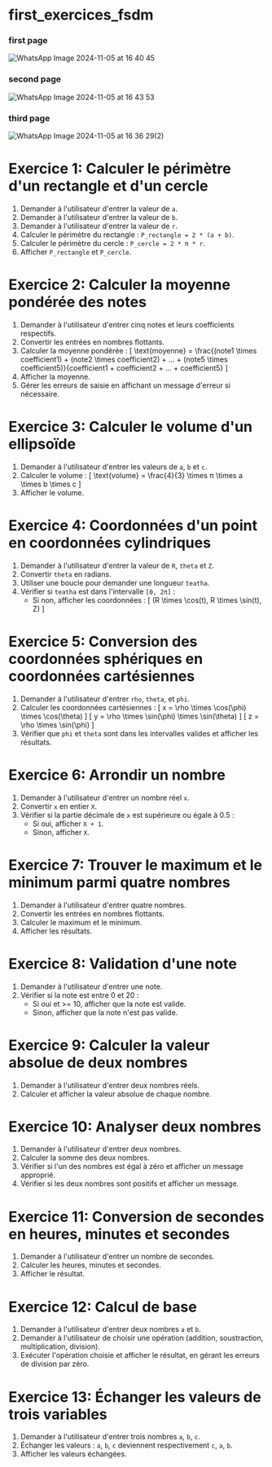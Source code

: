 # first_exercices_fsdm
### first page
![WhatsApp Image 2024-11-05 at 16 40 45](https://github.com/user-attachments/assets/f25ab364-06d5-47a1-b9e2-f4a17313c6d2)
### second page
![WhatsApp Image 2024-11-05 at 16 43 53](https://github.com/user-attachments/assets/57b7cdcf-cec7-4c7d-94ef-07d405120652)
### third page
![WhatsApp Image 2024-11-05 at 16 36 29(2)](https://github.com/user-attachments/assets/1b66ff8e-8ee2-467b-be53-c92453ccbe3a)
# Exercice 1: Calculer le périmètre d'un rectangle et d'un cercle
1. Demander à l'utilisateur d'entrer la valeur de `a`.
2. Demander à l'utilisateur d'entrer la valeur de `b`.
3. Demander à l'utilisateur d'entrer la valeur de `r`.
4. Calculer le périmètre du rectangle : `P_rectangle = 2 * (a + b)`.
5. Calculer le périmètre du cercle : `P_cercle = 2 * π * r`.
6. Afficher `P_rectangle` et `P_cercle`.

# Exercice 2: Calculer la moyenne pondérée des notes
1. Demander à l'utilisateur d'entrer cinq notes et leurs coefficients respectifs.
2. Convertir les entrées en nombres flottants.
3. Calculer la moyenne pondérée : 
   \[
   \text{moyenne} = \frac{(note1 \times coefficient1) + (note2 \times coefficient2) + ... + (note5 \times coefficient5)}{coefficient1 + coefficient2 + ... + coefficient5}
   \]
4. Afficher la moyenne.
5. Gérer les erreurs de saisie en affichant un message d'erreur si nécessaire.

# Exercice 3: Calculer le volume d'un ellipsoïde
1. Demander à l'utilisateur d'entrer les valeurs de `a`, `b` et `c`.
2. Calculer le volume : 
   \[
   \text{volume} = \frac{4}{3} \times π \times a \times b \times c
   \]
3. Afficher le volume.

# Exercice 4: Coordonnées d'un point en coordonnées cylindriques
1. Demander à l'utilisateur d'entrer la valeur de `R`, `theta` et `Z`.
2. Convertir `theta` en radians.
3. Utiliser une boucle pour demander une longueur `teatha`.
4. Vérifier si `teatha` est dans l'intervalle `[0, 2π]` :
   - Si non, afficher les coordonnées : 
     \[
     (R \times \cos(t), R \times \sin(t), Z)
     \]

# Exercice 5: Conversion des coordonnées sphériques en coordonnées cartésiennes
1. Demander à l'utilisateur d'entrer `rho`, `theta`, et `phi`.
2. Calculer les coordonnées cartésiennes :
   \[
   x = \rho \times \cos(\phi) \times \cos(\theta)
   \]
   \[
   y = \rho \times \sin(\phi) \times \sin(\theta)
   \]
   \[
   z = \rho \times \sin(\phi)
   \]
3. Vérifier que `phi` et `theta` sont dans les intervalles valides et afficher les résultats.

# Exercice 6: Arrondir un nombre
1. Demander à l'utilisateur d'entrer un nombre réel `x`.
2. Convertir `x` en entier `X`.
3. Vérifier si la partie décimale de `x` est supérieure ou égale à 0.5 :
   - Si oui, afficher `X + 1`.
   - Sinon, afficher `X`.

# Exercice 7: Trouver le maximum et le minimum parmi quatre nombres
1. Demander à l'utilisateur d'entrer quatre nombres.
2. Convertir les entrées en nombres flottants.
3. Calculer le maximum et le minimum.
4. Afficher les résultats.

# Exercice 8: Validation d'une note
1. Demander à l'utilisateur d'entrer une note.
2. Vérifier si la note est entre 0 et 20 :
   - Si oui et >= 10, afficher que la note est valide.
   - Sinon, afficher que la note n'est pas valide.

# Exercice 9: Calculer la valeur absolue de deux nombres
1. Demander à l'utilisateur d'entrer deux nombres réels.
2. Calculer et afficher la valeur absolue de chaque nombre.

# Exercice 10: Analyser deux nombres
1. Demander à l'utilisateur d'entrer deux nombres.
2. Calculer la somme des deux nombres.
3. Vérifier si l'un des nombres est égal à zéro et afficher un message approprié.
4. Vérifier si les deux nombres sont positifs et afficher un message.

# Exercice 11: Conversion de secondes en heures, minutes et secondes
1. Demander à l'utilisateur d'entrer un nombre de secondes.
2. Calculer les heures, minutes et secondes.
3. Afficher le résultat.

# Exercice 12: Calcul de base
1. Demander à l'utilisateur d'entrer deux nombres `a` et `b`.
2. Demander à l'utilisateur de choisir une opération (addition, soustraction, multiplication, division).
3. Exécuter l'opération choisie et afficher le résultat, en gérant les erreurs de division par zéro.

# Exercice 13: Échanger les valeurs de trois variables
1. Demander à l'utilisateur d'entrer trois nombres `a`, `b`, `c`.
2. Échanger les valeurs : `a`, `b`, `c` deviennent respectivement `c`, `a`, `b`.
3. Afficher les valeurs échangées.

